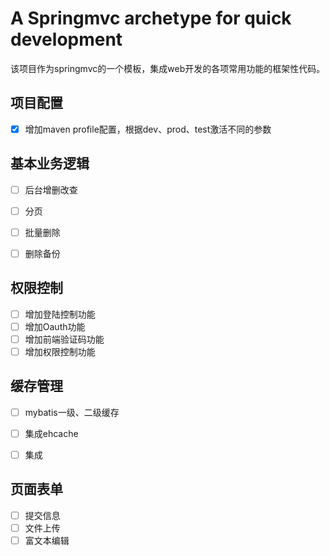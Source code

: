 
# A Springmvc archetype for quick development
该项目作为springmvc的一个模板，集成web开发的各项常用功能的框架性代码。


## 项目配置
- [x] 增加maven profile配置，根据dev、prod、test激活不同的参数


## 基本业务逻辑
- [ ] 后台增删改查
- [ ] 分页
- [ ] 批量删除
- [ ] 删除备份


## 权限控制
- [ ] 增加登陆控制功能
- [ ] 增加Oauth功能
- [ ] 增加前端验证码功能
- [ ] 增加权限控制功能
## 缓存管理
- [ ] mybatis一级、二级缓存
- [ ] 集成ehcache
- [ ] 集成


## 页面表单
- [ ] 提交信息
- [ ] 文件上传
- [ ] 富文本编辑